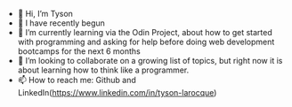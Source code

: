 - 👋 Hi, I’m Tyson
- 👀 I have recently begun
- 🌱 I’m currently learning via the Odin Project, about how to get started with programming and asking for help before doing web development bootcamps for the next 6 months
- 💞️ I’m looking to collaborate on a growing list of topics, but right now it is about learning how to think like a programmer.
- 📫 How to reach me: Github and LinkedIn(https://www.linkedin.com/in/tyson-larocque)

<!---
Teesgit123/Teesgit123 is a ✨ special ✨ repository because its `README.md` (this file) appears on your GitHub profile.
You can click the Preview link to take a look at your changes.
--->

